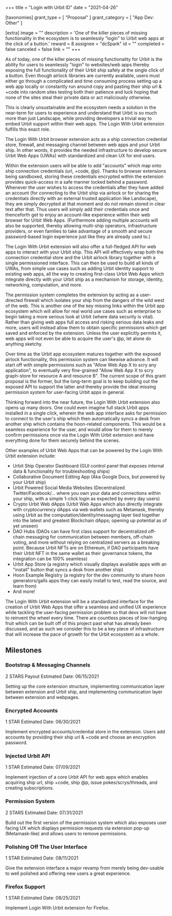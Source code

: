 +++
title = "Login with Urbit ID"
date = "2021-04-26"

[taxonomies]
grant_type = [ "Proposal" ]
grant_category = [ "App Dev: Other" ]

[extra]
image = ""
description = 'One of the killer pieces of missing functionality in the ecosystem is to seamlessly "login" to Urbit web apps at the click of a button.'
reward = 8
assignee = "dcSpark"
id = ""
completed = false
canceled = false
link = ""
+++

As of today, one of the killer pieces of missing functionality for Urbit is the ability for users to seamlessly "login" to websites/web apps thereby exposing the full functionality of their Urbit ship safely at the single click of a button. Even though airlock libraries are currently available, users must either go through a complicated and time consuming process setting up a web app locally or constantly run around copy and pasting their ship url & +code into random sites testing both their patience and luck hoping that none of the sites steal their private data or act maliciously otherwise.

This is clearly unsustainable and the ecosystem needs a solution in the near-term for users to experience and understand that Urbit is so much more than just Landscape, while providing developers a trivial way to embed Urbit support within their web apps. The Login With Urbit extension fulfills this exact role.

The Login With Urbit browser extension acts as a ship connection credential store, firewall, and messaging channel between web apps and your Urbit ship. In other words, it provides the needed infrastructure to develop secure Urbit Web Apps (UWAs) with standardized and clean UX for end users.

Within the extension users will be able to add "accounts" which map onto ship connection credentials (url, +code, @p). Thanks to browser extensions being sandboxed, storing these credentials encrypted within the extension provides quick-access in a safe manner locked behind a password. Whenever the user wishes to access the credentials after they have added an account (for connecting to the Urbit ship via airlock or for sharing the credentials directly with an external trusted application like Landscape), they are simply decrypted at that moment and do not remain stored in clear text after that. Thus users will simply add their credentials once and thenceforth get to enjoy an account-like experience within their web browser for Urbit Web Apps. (Furthermore adding multiple accounts will also be supported, thereby allowing multi-ship operators, infrastructure providers, or even families to take advantage of a smooth and secure password-based login experience just like they are already used to.)

The Login With Urbit extension will also offer a full-fledged API for web apps to interact with your Urbit ship. This API will effectively wrap both the connection credential store and the Urbit airlock library together with a single permissioned interface. This can then be used to build all kinds of UWAs, from simple use cases such as adding Urbit identity support to existing web apps, all the way to creating first-class Urbit Web Apps which integrate directly with your Urbit ship as a mechanism for storage, identity, networking, computation, and more.

The permission system completes the extension by acting as a user-directed firewall which isolates your ship from the dangers of the wild west of the web. This is another one of the key missing links within the Urbit app ecosystem which will allow for real world use cases such as enterprise to begin taking a more serious look at Urbit (where data security is vital). Rather than giving web apps full access and risking serious data leaks and more, users will instead allow them to obtain specific permissions which get saved and enforced by the extension. Unless the user explicitly permits it, web apps will not even be able to acquire the user's @p, let alone do anything sketchy.

Over time as the Urbit app ecosystem matures together with the exposed airlock functionality, this permission system can likewise advance. It will start off with simple permissions such as "Allow Web App X to scry any application", to eventually very fine-grained "Allow Web App X to scry graph-store for resource A and resource B". The current scope of this grant proposal is the former, but the long-term goal is to keep building out the exposed API to support the latter and thereby provide the ideal missing permission system for user-facing Urbit apps in general.

Thinking forward into the near future, the Login With Urbit extension also opens up many doors. One could even imagine full stack Urbit apps installed in a single click, wherein the web app interface asks for permission to connect to the user's ship which then automatically syncs a desk from another ship which contains the hoon-related components. This would be a seamless experience for the user, and would allow for them to merely confirm permissions once via the Login With Urbit extension and have everything done for them securely behind the scenes.

Other examples of Urbit Web Apps that can be powered by the Login With Urbit extension include:

- Urbit Ship Operator Dashboard (GUI control panel that exposes internal data & functionality for troubleshooting ships)
- Collaborative Document Editing App (Aka Google Docs, but powered by your Urbit ship)
- Urbit Powered Social Media Websites (Decentralized Twitter/Facebook/… where you own your data and connections within your ship, with a simple 1-click login as expected by every day users)
- Crypto Urbit Web dApps (Urbit Web Apps which also directly integrate with cryptocurrency dApps via web wallets such as Metamask, thereby using Urbit as the computation/identity/messaging layer tied together into the latest and greatest Blockchain dApps; opening up potential as of yet unseen)
- DAO Hubs (DAOs can have first class support for decentralized off-chain messaging for communication between members, off-chain voting, and more without relying on centralized servers as a breaking point. Because Urbit NFTs are on Ethereum, if DAO participants have their Urbit NFT in the same wallet as their governance tokens, the integration can be 100% seamless)
- Urbit App Store (a registry which visually displays available apps with an "install" button that syncs a desk from another ship)
- Hoon Example Registry (a registry for the dev community to share hoon generators/galls apps they can easily install to test, read the source, and learn from)
- And more!

The Login With Urbit extension will be a standardized interface for the creation of Urbit Web Apps that offer a seamless and unified UX experience while tackling the user-facing permission problem so that devs will not have to reinvent the wheel every time. There are countless pieces of low-hanging fruit which can be built off of this project past what has already been discussed, and as such we consider this to be a key piece of infrastructure that will increase the pace of growth for the Urbit ecosystem as a whole.

## Milestones

### Bootstrap & Messaging Channels

2 STARS Payout
Estimated Date: 06/15/2021

Setting up the core extension structure, implementing communication layer between extension and Urbit ship, and implementing communication layer between extension and webpages.

### Encrypted Accounts

1 STAR
Estimated Date: 06/30/2021

Implement encrypted accounts/credential store in the extension. Users add accounts by providing their ship url & +code and choose an encryption password.

### Injected Urbit API

1 STAR
Estimated Date: 07/09/2021

Implement injection of a core Urbit API for web apps which enables acquiring ship url, ship +code, ship @p, issue pokes/scrys/threads, and creating subscriptions.

### Permission System

2 STARS
Estimated Date: 07/31/2021

Build out the first version of the permission system which also exposes user facing UX which displays permission requests via extension pop-up (Metamask-like) and allows users to remove permissions.

### Polishing Off The User Interface

1 STAR
Estimated Date: 08/11/2021

Give the extension interface a major revamp from merely being dev-usable to well polished and offering new users a great experience.

### Firefox Support

1 STAR
Estimated Date: 08/25/2021

Implement Login With Urbit extension for Firefox.
